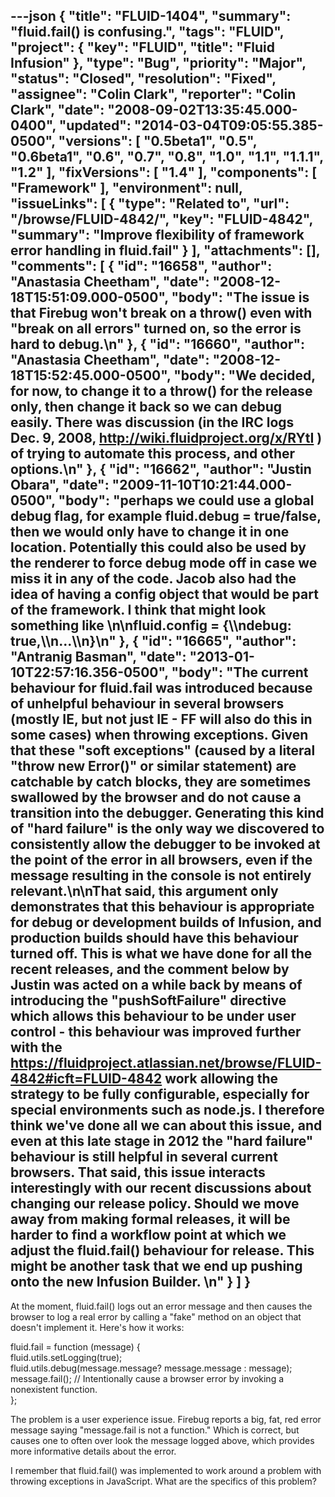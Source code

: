 ---json
{
  "title": "FLUID-1404",
  "summary": "fluid.fail() is confusing.",
  "tags": "FLUID",
  "project": {
    "key": "FLUID",
    "title": "Fluid Infusion"
  },
  "type": "Bug",
  "priority": "Major",
  "status": "Closed",
  "resolution": "Fixed",
  "assignee": "Colin Clark",
  "reporter": "Colin Clark",
  "date": "2008-09-02T13:35:45.000-0400",
  "updated": "2014-03-04T09:05:55.385-0500",
  "versions": [
    "0.5beta1",
    "0.5",
    "0.6beta1",
    "0.6",
    "0.7",
    "0.8",
    "1.0",
    "1.1",
    "1.1.1",
    "1.2"
  ],
  "fixVersions": [
    "1.4"
  ],
  "components": [
    "Framework"
  ],
  "environment": null,
  "issueLinks": [
    {
      "type": "Related to",
      "url": "/browse/FLUID-4842/",
      "key": "FLUID-4842",
      "summary": "Improve flexibility of framework error handling in fluid.fail"
    }
  ],
  "attachments": [],
  "comments": [
    {
      "id": "16658",
      "author": "Anastasia Cheetham",
      "date": "2008-12-18T15:51:09.000-0500",
      "body": "The issue is that Firebug won't break on a throw() even with \"break on all errors\" turned on, so the error is hard to debug.\n"
    },
    {
      "id": "16660",
      "author": "Anastasia Cheetham",
      "date": "2008-12-18T15:52:45.000-0500",
      "body": "We decided, for now, to change it to a throw() for the release only, then change it back so we can debug easily. There was discussion (in the IRC logs Dec. 9, 2008, <http://wiki.fluidproject.org/x/RYtI> ) of trying to automate this process, and other options.\n"
    },
    {
      "id": "16662",
      "author": "Justin Obara",
      "date": "2009-11-10T10:21:44.000-0500",
      "body": "perhaps we could use a global debug flag, for example fluid.debug = true/false, then we would only have to change it in one location. Potentially this could also be used by the renderer to force debug mode off in case we miss it in any of the code. Jacob also had the idea of having a config object that would be part of the framework. I think that might look something like&#x20;\n\nfluid.config = {\\\ndebug: true,\\\n...\\\n}\n"
    },
    {
      "id": "16665",
      "author": "Antranig Basman",
      "date": "2013-01-10T22:57:16.356-0500",
      "body": "The current behaviour for fluid.fail was introduced because of unhelpful behaviour in several browsers (mostly IE, but not just IE - FF will also do this in some cases) when throwing exceptions. Given that these \"soft exceptions\" (caused by a literal \"throw new Error()\" or similar statement) are catchable by catch blocks, they are sometimes swallowed by the browser and do not cause a transition into the debugger. Generating this kind of \"hard failure\" is the only way we discovered to consistently allow the debugger to be invoked at the point of the error in all browsers, even if the message resulting in the console is not entirely relevant.\n\nThat said, this argument only demonstrates that this behaviour is appropriate for debug or development builds of Infusion, and production builds should have this behaviour turned off. This is what we have done for all the recent releases, and the comment below by Justin was acted on a while back by means of introducing the \"pushSoftFailure\" directive which allows this behaviour to be under user control - this behaviour was improved further with the <https://fluidproject.atlassian.net/browse/FLUID-4842#icft=FLUID-4842> work allowing the strategy to be fully configurable, especially for special environments such as node.js. I therefore think we've done all we can about this issue, and even at this late stage in 2012 the \"hard failure\" behaviour is still helpful in several current browsers. That said, this issue interacts interestingly with our recent discussions about changing our release policy. Should we move away from making formal releases, it will be harder to find a workflow point at which we adjust the fluid.fail() behaviour for release. This might be another task that we end up pushing onto the new Infusion Builder.&#x20;\n"
    }
  ]
}
---
At the moment, fluid.fail() logs out an error message and then causes the browser to log a real error by calling a "fake" method on an object that doesn't implement it. Here's how it works:

fluid.fail = function (message) {\
fluid.utils.setLogging(true);\
fluid.utils.debug(message.message? message.message : message);\
message.fail(); // Intentionally cause a browser error by invoking a nonexistent function.\
};

The problem is a user experience issue. Firebug reports a big, fat, red error message saying "message.fail is not a function." Which is correct, but causes one to often over look the message logged above, which provides more informative details about the error.

I remember that fluid.fail() was implemented to work around a problem with throwing exceptions in JavaScript. What are the specifics of this problem?

        